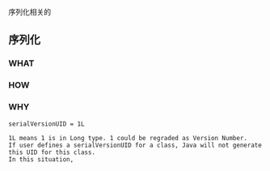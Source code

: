 序列化相关的

## 序列化

### WHAT

### HOW

### WHY

```
serialVersionUID = 1L

1L means 1 is in Long type. 1 could be regraded as Version Number.
If user defines a serialVersionUID for a class, Java will not generate this UID for this class.
In this situation,  
```